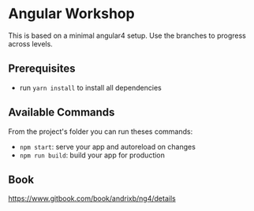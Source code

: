 # Angular Workshop
This is based on a minimal angular4 setup.
Use the branches to progress across levels.

## Prerequisites
* run `yarn install` to install all dependencies

## Available Commands
From the project's folder you can run theses commands:

* `npm start`: serve your app and autoreload on changes
* `npm run build`: build your app for production 

## Book
https://www.gitbook.com/book/andrixb/ng4/details